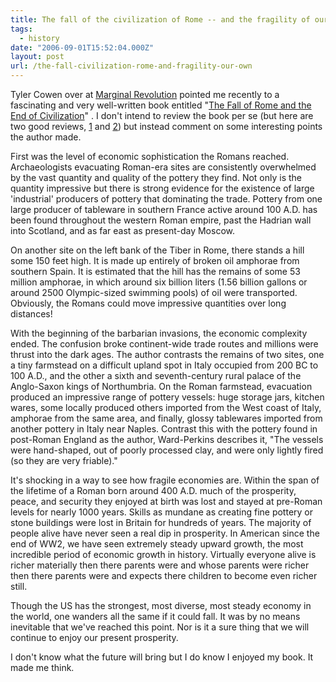 ```yaml
---
title: The fall of the civilization of Rome -- and the fragility of our own
tags:
  - history
date: "2006-09-01T15:52:04.000Z"
layout: post
url: /the-fall-civilization-rome-and-fragility-our-own
---
```


Tyler Cowen over at <a href="http://www.marginalrevolution.com/marginalrevolution/2006/08/the_dark_ages_w.html">Marginal Revolution</a> pointed me recently to a fascinating and very well-written book entitled "<a href="http://www.amazon.com/Fall-Rome-End-Civilization/dp/0192807285/sr=8-1/qid=1157041617/ref=sr_1_1/102-2703149-8576135?ie=UTF8">The Fall of Rome and the End of Civilization</a>" . I don't intend to review the book per se (but here are two good reviews, <a href="http://www.chicagoboyz.net/archives/004376.html">1</a> and <a href="http://www.telegraph.co.uk/arts/main.jhtml?xml=/arts/2005/06/19/bohea19.xml&sSheet=/arts/2005/06/19/botop.html">2</a>) but instead comment on some interesting points the author made.

First was the level of economic sophistication the Romans reached. Archaeologists evacuating Roman-era sites are consistently overwhelmed by the vast quantity and quality of the pottery they find. Not only is the quantity impressive but there is strong evidence for the existence of large 'industrial' producers of pottery that dominating the trade. Pottery from one large producer of tableware in southern France active around 100 A.D. has been found throughout the western Roman empire, past the Hadrian wall into Scotland, and as far east as present-day Moscow.

On another site on the left bank of the Tiber in Rome, there stands a hill some 150 feet high. It is made up entirely of broken oil amphorae from southern Spain. It is estimated that the hill has the remains of some 53 million amphorae, in which around six billion liters (1.56 billion gallons or around 2500 Olympic-sized swimming pools) of oil were transported. Obviously, the Romans could move impressive quantities over long distances!

With the beginning of the barbarian invasions, the economic complexity ended. The confusion broke continent-wide trade routes and millions were thrust into the dark ages. The author contrasts the remains of two sites, one a tiny farmstead on a difficult upland spot in Italy occupied from 200 BC to 100 A.D., and the other a sixth and seventh-century rural palace of the Anglo-Saxon kings of Northumbria. On the Roman farmstead, evacuation produced an impressive range of pottery vessels: huge storage jars, kitchen wares, some locally produced others imported from the West coast of Italy, amphorae from the same area, and finally, glossy tablewares imported from another pottery in Italy near Naples. Contrast this with the pottery found in post-Roman England as the author, Ward-Perkins describes it, "The vessels were hand-shaped, out of poorly processed clay, and were only lightly fired (so they are very friable)."

It's shocking in a way to see how fragile economies are. Within the span of the lifetime of a Roman born around 400 A.D. much of the prosperity, peace, and security they enjoyed at birth was lost and stayed at pre-Roman levels for nearly 1000 years.  Skills as mundane as creating fine pottery or stone buildings were lost in Britain for hundreds of years.  The majority of people alive have never seen a real dip in prosperity.  In American since the end of WW2, we have seen extremely steady upward growth, the most incredible period of economic growth in history.  Virtually everyone alive is richer materially then there parents were and whose parents were richer then there parents were and expects there children to become even richer still.

Though the US has the strongest, most diverse, most steady economy in the world, one wanders all the same if it could fall.  It was by no means inevitable that we've reached this point.  Nor is it a sure thing that we will continue to enjoy our present prosperity.

I don't know what the future will bring but I do know I enjoyed my book.  It made me think.
